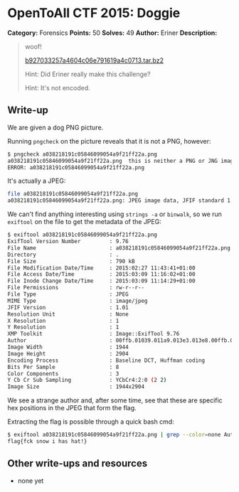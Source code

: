 # OpenToAll CTF 2015: Doggie

**Category:** Forensics
**Points:** 50
**Solves:** 49
**Author:** Eriner
**Description:** 

> woof!
> 
> [b927033257a4604c06e791619a4c0713.tar.bz2](b927033257a4604c06e791619a4c0713.tar.bz2)
>
> Hint: Did Eriner really make this challenge?
>
> Hint: It's not encoded.

## Write-up

We are given a dog PNG picture.

Running `pngcheck` on the picture reveals that it is not a PNG, however:

```bash
$ pngcheck a038218191c05846099054a9f21ff22a.png
a038218191c05846099054a9f21ff22a.png  this is neither a PNG or JNG image nor a MNG stream
ERROR: a038218191c05846099054a9f21ff22a.png
```

It's actually a JPEG:

```bash
file a038218191c05846099054a9f21ff22a.png
a038218191c05846099054a9f21ff22a.png: JPEG image data, JFIF standard 1.01
```

We can't find anything interesting using `strings -a` or `binwalk`, so we run `exiftool` on the file to get the metadata of the JPEG:

```bash
$ exiftool a038218191c05846099054a9f21ff22a.png 
ExifTool Version Number         : 9.76
File Name                       : a038218191c05846099054a9f21ff22a.png
Directory                       : .
File Size                       : 790 kB
File Modification Date/Time     : 2015:02:27 11:43:41+01:00
File Access Date/Time           : 2015:03:09 11:16:02+01:00
File Inode Change Date/Time     : 2015:03:09 11:14:29+01:00
File Permissions                : rw-r--r--
File Type                       : JPEG
MIME Type                       : image/jpeg
JFIF Version                    : 1.01
Resolution Unit                 : None
X Resolution                    : 1
Y Resolution                    : 1
XMP Toolkit                     : Image::ExifTool 9.76
Author                          : 00ffb.01039.011a9.013e3.013e8.00ffb.01590.015cb.8a461.8a612.8a6f3.8a8a0.b24ce.b2663.b2751.b2663.a2a23.a2a37.a272d.a2742.6d677.57092.57357.36515.5d538
Image Width                     : 1944
Image Height                    : 2904
Encoding Process                : Baseline DCT, Huffman coding
Bits Per Sample                 : 8
Color Components                : 3
Y Cb Cr Sub Sampling            : YCbCr4:2:0 (2 2)
Image Size                      : 1944x2904
```

We see a strange author and, after some time, see that these are specific hex positions in the JPEG that form the flag.

Extracting the flag is possible through a quick bash cmd:

```bash
$ exiftool a038218191c05846099054a9f21ff22a.png | grep --color=none Author | awk '{print $3}' | sed 's/\.//g' | grep --color=none -o "....." | while read p; do xxd "-s0x$p" -l1 -p a038218191c05846099054a9f21ff22a.png; done | xxd -r -p
flag{fck snow i has hat!}
```

## Other write-ups and resources

* none yet
